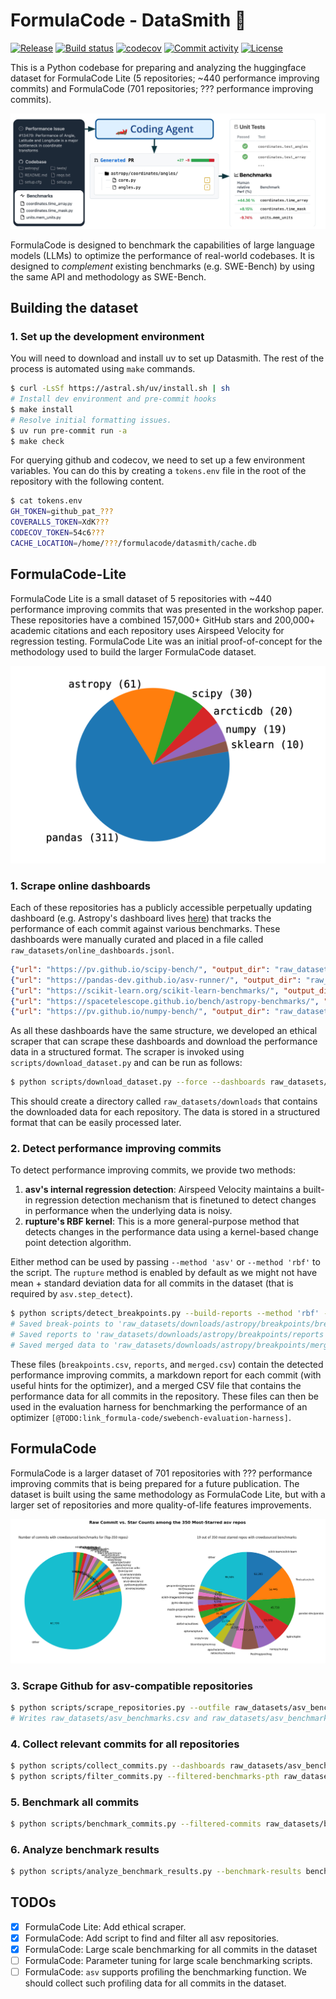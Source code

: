 # FormulaCode - DataSmith 🔨

[![Release](https://img.shields.io/github/v/release/formula-code/datasmith)](https://img.shields.io/github/v/release/formula-code/datasmith)
[![Build status](https://img.shields.io/github/actions/workflow/status/formula-code/datasmith/main.yml?branch=main)](https://github.com/formula-code/datasmith/actions/workflows/main.yml?query=branch%3Amain)
[![codecov](https://codecov.io/gh/formula-code/datasmith/branch/main/graph/badge.svg)](https://codecov.io/gh/formula-code/datasmith)
[![Commit activity](https://img.shields.io/github/commit-activity/m/formula-code/datasmith)](https://img.shields.io/github/commit-activity/m/formula-code/datasmith)
[![License](https://img.shields.io/github/license/formula-code/datasmith)](https://img.shields.io/github/license/formula-code/datasmith)

This is a Python codebase for preparing and analyzing the huggingface dataset for FormulaCode Lite (5 repositories; ~440 performance improving commits) and FormulaCode (701 repositories; ??? performance improving commits).

![FormulaCode](static/Fig1.png)

FormulaCode is designed to benchmark the capabilities of large language models (LLMs) to optimize the performance of real-world codebases. It is designed to _complement_ existing benchmarks (e.g. SWE-Bench) by using the same API and methodology as SWE-Bench.
<!-- , but offers four key improvements:

1. Human-relative metric. FormulaCode scores the ability of an LLM to optimize a codebase relative to the speedup achieved by human developers. This makes it harder to "saturate" FormulaCode as simply memorizing the performance improvements doesn't enable _better_ than human performance.

2. Higher granularity feedback. Test cases streamline constrain coding agents to a pass/fail reward that is too sparse  a signal for fostering iterative optimizations (like those necessary for RL-based agents or evolutionary algorithms like AlphaEvolve). Performance benchmarking and profilers provide more more nuanced feedback, allowing LLMs to learn from the performance characteristics of the codebase and make more informed decisions about how to optimize it.

3. Performance benchmarks v.s Unit Tests. Unit test suites are designed to protect against edge cases and common bugs. This makes them susceptible to overfitting, where an LLM can achieve high scores by simply memorizing the test cases without actually improving the codebase. Performance benchmarks, on the other hand, are designed to measure the performance of a codebase under realistic workloads for the most common use cases.

4. Real-world Benchmarking. An LLM that achieves better than human performance on FormulaCode for a particular problem is likely the best available solution for that problem. If well-documented, a good solution can be used by other developers to improve their own codebases. -->



## Building the dataset

### 1. Set up the development environment

You will need to download and install uv to set up Datasmith. The rest of the process is automated using `make` commands.

```bash
$ curl -LsSf https://astral.sh/uv/install.sh | sh
# Install dev environment and pre-commit hooks
$ make install
# Resolve initial formatting issues.
$ uv run pre-commit run -a
$ make check
```

For querying github and codecov, we need to set up a few environment variables. You can do this by creating a `tokens.env` file in the root of the repository with the following content.

```bash
$ cat tokens.env
GH_TOKEN=github_pat_???
COVERALLS_TOKEN=XdK???
CODECOV_TOKEN=54c6???
CACHE_LOCATION=/home/???/formulacode/datasmith/cache.db
```

## FormulaCode-Lite

FormulaCode Lite is a small dataset of 5 repositories with ~440 performance improving commits that was presented in the workshop paper. These repositories have a combined 157,000+ GitHub stars and 200,000+ academic citations and each repository uses Airspeed Velocity for regression testing. FormulaCode Lite was an initial proof-of-concept for the methodology used to build the larger FormulaCode dataset.

![img](static/Fig2.png)


### 1. Scrape online dashboards

Each of these repositories has a publicly accessible perpetually updating dashboard (e.g. Astropy's dashboard lives [here](https://spacetelescope.github.io/bench/astropy-benchmarks)) that tracks the performance of each commit against various benchmarks. These dashboards were manually curated and placed in a file called `raw_datasets/online_dashboards.jsonl`.

```json
{"url": "https://pv.github.io/scipy-bench/", "output_dir": "raw_datasets/downloads/scipy"}
{"url": "https://pandas-dev.github.io/asv-runner/", "output_dir": "raw_datasets/downloads/pandas"}
{"url": "https://scikit-learn.org/scikit-learn-benchmarks/", "output_dir": "raw_datasets/downloads/sklearn"}
{"url": "https://spacetelescope.github.io/bench/astropy-benchmarks/", "output_dir": "raw_datasets/downloads/astropy"}
{"url": "https://pv.github.io/numpy-bench/", "output_dir": "raw_datasets/downloads/numpy"}
```
As all these dashboards have the same structure, we developed an ethical scraper that can scrape these dashboards and download the performance data in a structured format. The scraper is invoked using `scripts/download_dataset.py` and can be run as follows:

```bash
$ python scripts/download_dataset.py --force --dashboards raw_datasets/online_dashboards.jsonl
```

This should create a directory called `raw_datasets/downloads` that contains the downloaded data for each repository. The data is stored in a structured format that can be easily processed later.


### 2. Detect performance improving commits

To detect performance improving commits, we provide two methods:
1. **asv's internal regression detection**: Airspeed Velocity maintains a built-in regression detection mechanism that is finetuned to detect changes in performance when the underlying data is noisy.
2. **rupture's RBF kernel**: This is a more general-purpose method that detects changes in the performance data using a kernel-based change point detection algorithm.

Either method can be used by passing `--method 'asv'` or `--method 'rbf'` to the script. The `rupture` method is enabled by default as we might not have mean + standard deviation data for all commits in the dataset (that is required by `asv.step_detect`).

```bash
$ python scripts/detect_breakpoints.py --build-reports --method 'rbf' --compute-coverage --dataset raw_datasets/downloads/astropy
# Saved break-points to 'raw_datasets/downloads/astropy/breakpoints/breakpoints.csv'.
# Saved reports to 'raw_datasets/downloads/astropy/breakpoints/reports'.
# Saved merged data to 'raw_datasets/downloads/astropy/breakpoints/merged.csv'.
```

These files (`breakpoints.csv`, `reports`, and `merged.csv`) contain the detected performance improving commits, a markdown report for each commit (with useful hints for the optimizer), and a merged CSV file that contains the performance data for all commits in the repository. These files can then be used in the evaluation harness for benchmarking the performance of an optimizer `[@TODO:link_formula-code/swebench-evaluation-harness]`.



## FormulaCode

FormulaCode is a larger dataset of 701 repositories with ??? performance improving commits that is being prepared for a future publication. The dataset is built using the same methodology as FormulaCode Lite, but with a larger set of repositories and more quality-of-life features improvements.

![img](static/CommitDist2.png)

### 3. Scrape Github for asv-compatible repositories

```bash
$ python scripts/scrape_repositories.py --outfile raw_datasets/asv_benchmarks.csv
# Writes raw_datasets/asv_benchmarks.csv and raw_datasets/asv_benchmarks_filtered.csv
```


### 4. Collect relevant commits for all repositories


```bash
$ python scripts/collect_commits.py --dashboards raw_datasets/asv_benchmarks_filtered.csv --outfile raw_datasets/benchmark_commits_merged.jsonl
$ python scripts/filter_commits.py --filtered-benchmarks-pth raw_datasets/asv_benchmarks_filtered.csv --merged-commits-pth raw_datasets/benchmark_commits_merged.jsonl --output-pth raw_datasets/benchmark_commits_filtered.jsonl --max-repos 150 --threads 8 --procs 8
```
### 5. Benchmark all commits


```bash
$ python scripts/benchmark_commits.py --filtered-commits raw_datasets/benchmark_commits_filtered.jsonl --max-concurrency 15 --num-cores 4 --asv-args "--interleave-rounds --append-samples -a rounds=2 -a repeat=2" --output-dir benchmark_results/
```

### 6. Analyze benchmark results

```bash
$ python scripts/analyze_benchmark_results.py --benchmark-results benchmark_results/ --output-dir analysis
```


## TODOs

- [X] FormulaCode Lite: Add ethical scraper.
- [X] FormulaCode: Add script to find and filter all asv repositories.
- [X] FormulaCode: Large scale benchmarking for all commits in the dataset
- [ ] FormulaCode: Parameter tuning for large scale benchmarking scripts.
- [ ] FormulaCode: `asv` supports profiling the benchmarking function. We should collect such profiling data for all commits in the dataset.

